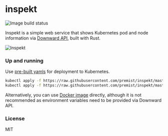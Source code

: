 inspekt
=======

![Image build status](https://img.shields.io/docker/cloud/build/premist/inspekt.svg)

Inspekt is a simple web service that shows Kubernetes pod and node information via [Downward API](https://kubernetes.io/docs/tasks/inject-data-application/environment-variable-expose-pod-information/#the-downward-api), built with Rust.

![Inspekt](https://user-images.githubusercontent.com/291078/75115160-728f3c80-569f-11ea-8b7c-1198c9be219d.png)


### Up and running

Use [pre-built yamls](deploy/) for deployment to Kubernetes.

```bash
kubectl apply -f https://raw.githubusercontent.com/premist/inspekt/master/deploy/k8s-deployment.yaml
kubectl apply -f https://raw.githubusercontent.com/premist/inspekt/master/deploy/k8s-service.yaml
```

Alternatively, you can use [Docker image](https://hub.docker.com/repository/docker/premist/inspekt) directly, although it is not recommended as environment variables need to be provided via Downward API.


### License

MIT
